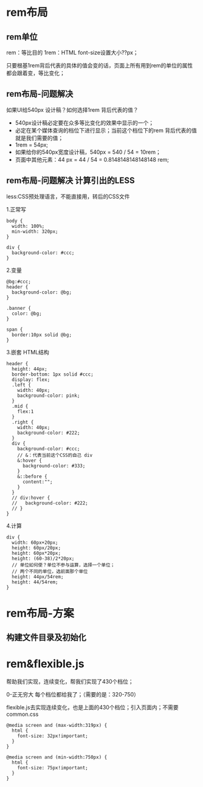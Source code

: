 # rem布局

## rem单位

rem：等比目的  1rem：HTML font-size设置大小??px；

只要根基1rem背后代表的具体的值会变的话，页面上所有用到rem的单位的属性都会跟着变，等比变化；

## rem布局-问题解决

如果UI给540px 设计稿？如何选择1rem 背后代表的值？

* 540px设计稿必定要在众多等比变化的效果中显示的一个；
* 必定在某个媒体查询的档位下进行显示；当前这个档位下的rem 背后代表的值就是我们需要的值；
* 1rem = 54px;
* 如果给你的540px宽度设计稿，540px = 540 / 54 = 10rem；
* 页面中其他元素：44 px  =  44 / 54  = 0.8148148148148148 ‬rem;

## rem布局-问题解决  计算引出的LESS

less:CSS预处理语言，不能直接用，转后的CSS文件

1.正常写

```
body {
  width: 100%;
  min-width: 320px;
}

div {
  background-color: #ccc;
}
```

2.变量

```
@bg:#ccc;
header {
  background-color: @bg;
}

.banner {
  color: @bg;
}

span {
  border:10px solid @bg;
}
```

3.嵌套 HTML结构

```
header {
  height: 44px;
  border-bottom: 1px solid #ccc;
  display: flex;
  .left {
    width: 40px;
    background-color: pink;
  }
  .mid {
    flex:1
  }
  .right {
    width: 40px;
    background-color: #222;
  }
  div {
    background-color: #ccc;
    // &：代表当前这个CSS的自己 div
    &:hover {
      background-color: #333;
    }
    &::before {
      content:"";
    }
  }
  // div:hover {
  //   background-color: #222;
  // }
}
```

4.计算

```
div {
  width: 60px+20px;
  height: 60px/20px;
  height: 60px*20px;
  height: (60-38)/2*20px;
  // 单位如何使？单位不参与运算，选择一个单位；
  // 两个不同的单位，选前面那个单位
  height: 44px/54rem;
  height: 44/54rem;
}
```

# rem布局-方案

## 构建文件目录及初始化

<!-- 初始化base -->
  <link rel="stylesheet" href="./css/normalize.css">

  <!-- commom.css 公共的啥？各个档位下rem  -->
  <link rel="stylesheet" href="./css/commom.css">

  <!-- 生成的CSS文件，看less文件 -->
  <link rel="stylesheet" href="./css/index.css">

# rem&flexible.js

帮助我们实现，连续变化，帮我们实现了430个档位；

0-正无穷大 每个档位都给我了；（需要的是：320-750）

flexible.js去实现连续变化，也是上面的430个档位；引入页面内；不需要common.css

```
@media screen and (max-width:319px) {
  html {
    font-size: 32px!important;
  }
}

@media screen and (min-width:750px) {
  html {
    font-size: 75px!important;
  }
}
```

